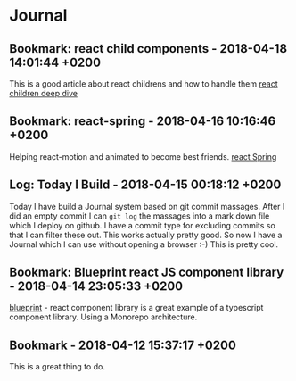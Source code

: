 # Journal


## Bookmark: react child components - 2018-04-18 14:01:44 +0200

 This is a good article about react childrens and how to handle them [react children deep
dive](https://mxstbr.blog/2017/02/react-children-deepdive/)
 

## Bookmark: react-spring - 2018-04-16 10:16:46 +0200

 Helping react-motion and animated to become best friends. [react Spring](https://github.com/drcmda/react-spring)
 

## Log: Today I Build - 2018-04-15 00:18:12 +0200

 Today I have build a Journal system based on git commit massages. After I did an empty commit I can
`git log` the massages into a mark down file which I deploy on github. I have a commit type for
excluding commits so that I can filter these out. This works actually pretty good. So now I have a
Journal which I can use without opening a browser :-) This is pretty cool.
 

## Bookmark: Blueprint react JS component library - 2018-04-14 23:05:33 +0200

 [blueprint](http://blueprintjs.com/) - react component library is a great example of a typescript
component library. Using a Monorepo architecture.
 

## Bookmark - 2018-04-12 15:37:17 +0200

 This is a great thing to do.
 


